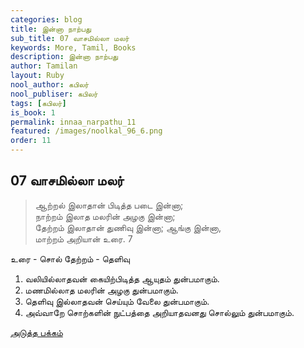 ```yaml
---
categories: blog
title: இன்னா நாற்பது
sub_title: 07 வாசமில்லா மலர்
keywords: More, Tamil, Books
description: இன்னா நாற்பது
author: Tamilan
layout: Ruby
nool_author: கபிலர்
nool_publiser: கபிலர்
tags: [கபிலர்]
is_book: 1
permalink: innaa_narpathu_11
featured: /images/noolkal_96_6.png
order: 11
---
```

  

## 07 வாசமில்லா மலர்
  
> ஆற்றல் இலாதான் பிடித்த படை இன்னா;  
>  நாற்றம் இலாத மலரின் அழகு இன்னா;  
>  தேற்றம் இலாதான் துணிவு இன்னா; ஆங்கு இன்னா,  
>  மாற்றம் அறியான் உரை. 7

உரை - சொல் தேற்றம் - தெளிவு

  1. வலியில்லாதவன் கையிற்பிடித்த ஆயுதம் துன்பமாகும். 
  2. மணமில்லாத மலரின் அழகு துன்பமாகும். 
  3. தெளிவு இல்லாதவன் செய்யும் வேலை துன்பமாகும். 
  4. அவ்வாறே சொற்களின் நுட்பத்தை அறியாதவனது சொல்லும் துன்பமாகும். 

[அடுத்த பக்கம்](innaa_narpathu_12)